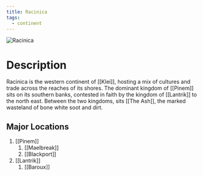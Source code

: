 ```yaml
---
title: Racinica
tags:
  - continent
---
```

<img src="../../images/racinica.webp" alt="Racinica" usemap="#racinica">  
  
<map name="racinica">  
  <area shape="circle" coords="330,398,18" alt="Maelbreak" href="Pinem/Maelbreak"> 
  <area shape="circle" coords="218,232,22" alt="Blackport" href="Pinem/Blackport"> 
  <area shape="circle" coords="405,202,18" alt="Baroux" href="Lantrik/Baroux">
  <area shape="circle" coords="340,247,12" alt="Pavlon" href="Pavlon">  
  <area shape="circle" coords="300,190,50" alt="TheAsh" href="The-Ash">  
  <area shape="circle" coords="600,560,120" alt="Trord" href="../Trord/Trord">  
</map>

# Description
Racinica is the western continent of [[Klei]], hosting a mix of cultures and trade across the reaches of its shores. The dominant kingdom of [[Pinem]] sits on its southern banks, contested in faith by the kingdom of [[Lantrik]] to the north east. Between the two kingdoms, sits [[The Ash]], the marked wasteland of bone white soot and dirt. 

## Major Locations
1. [[Pinem]]
	1. [[Maelbreak]]
	2. [[Blackport]]
2. [[Lantrik]]
	1. [[Baroux]]